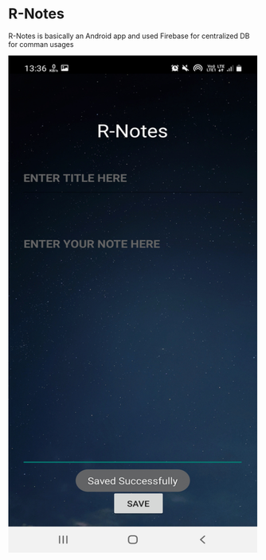 # R-Notes
R-Notes is basically an Android app and used Firebase for centralized DB for comman usages

<img width="500px" height = "1000px" src="https://github.com/pranitrathod/R-Notes/blob/main/Samples/2.jpg" alt="cover" />
